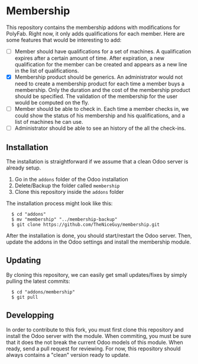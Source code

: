 # Membership

This repository contains the membership addons with modifications for PolyFab.
Right now, it only adds qualifications for each member.
Here are some features that would be interesting to add:

* [ ] Member should have qualifications for a set of machines.
      A qualification expires after a certain amount of time. After expiration, a new qualification for the member can be created and appears as a new line in the list of qualifications.
* [x] Membership product should be generics.
      An administrator would not need to create a membership product for each time a member buys a membership.
      Only the duration and the cost of the membership product should be specified.
      The validation of the membership for the user would be computed on the fly.
* [ ] Member should be able to check in.
      Each time a member checks in, we could show the status of his membership and his qualifications, and a list of machines he can use.
* [ ] Administrator should be able to see an history of the all the check-ins.

Installation
------------

The installation is straightforward if we assume that a clean Odoo server is already setup.

1. Go in the `addons` folder of the Odoo installation
2. Delete/Backup the folder called `membership`
3. Clone this repository inside the `addons` folder

The installation process might look like this: 

```
  $ cd "addons"
  $ mv "membership" "../membership-backup"
  $ git clone https://github.com/TheNiceGuy/membership.git
```

After the installation is done, you should start/restart the Odoo server.
Then, update the addons in the Odoo settings and install the membership module.

Updating
--------

By cloning this repository, we can easily get small updates/fixes by simply pulling the latest commits:

```
  $ cd "addons/membership"
  $ git pull
```

Developping
-----------

In order to contribute to this fork, you must first clone this repository and install the Odoo server with the module.
When commiting, you must be sure that it does the not break the current Odoo models of this module.
When ready, send a pull request for reviewing.
For now, this repository should always contains a "clean" version ready to update.

